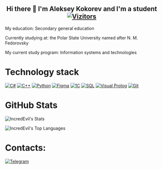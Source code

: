 <div align="center">
  
## Hi there 👋 I'm Aleksey Kokorev and I'm a student [![Vizitors](https://u8views.com/api/v1/github/profiles/184508769/views/day-week-month-total-count.svg)](https://u8views.com/github/IncredEvil)

</div>

My education: Secondary general education

Currently studying at: the Polar State University named after N. M. Fedorovsky

My current study program: Information systems and technologies

# Technology stack

[![C#](https://img.shields.io/badge/c%23-%23003A6D.svg?style=for-the-badge&logo=c-sharp&logoColor=white)](https://learn.microsoft.com/ru-ru/dotnet/csharp/)
[![C++](https://img.shields.io/badge/c%2B%2B-%2300599C.svg?style=for-the-badge&logo=c%2B%2B&logoColor=white)](https://learn.microsoft.com/ru-ru/cpp/cpp/?view=msvc-170)
[![Python](https://img.shields.io/badge/Python-yellow?style=for-the-badge&logo=python&logoColor=white)](https://www.python.org/)
[![Figma](https://img.shields.io/badge/Figma-FFFFFF.svg?style=for-the-badge&logo=figma&logoColor=000000&color=FFFFFF&labelColor=FFFFFF)](https://www.figma.com/)
[![1C](https://img.shields.io/badge/1C:Enterprise-red?style=for-the-badge&logoColor=white)](https://1c.ru/)
[![SQL](https://img.shields.io/badge/SQL-blue?style=for-the-badge&logo=postgresql&logoColor=white)](https://www.postgresql.org/)
[![Visual Prolog](https://img.shields.io/badge/Visual_Prolog-%2396005F.svg?style=for-the-badge&logo=visual-studio&logoColor=white)](https://www.visual-prolog.com/)
[![Git](https://img.shields.io/badge/Git-orange?style=for-the-badge&logo=git&logoColor=white)](https://git-scm.com/)

# GitHub Stats

![IncredEvil's Stats](https://github-readme-stats.vercel.app/api?username=IncredEvil&theme=tokyonight&show_icons=true&hide_border=false&count_private=true)

![IncredEvil's Top Languages](https://github-readme-stats.vercel.app/api/top-langs/?username=IncredEvil&theme=tokyonight&show_icons=true&hide_border=false&layout=compact)

# Contacts:

[![Telegram](https://img.shields.io/badge/Telegram-%231DA1F2.svg?style=for-the-badge&logo=telegram&logoColor=white&color=1DA1F2&labelColor=1DA1F2)](https://t.me/lesha999333)

<!--
**IncredEvil/IncredEvil** is a ✨ _special_ ✨ repository because its `README.md` (this file) appears on your GitHub profile.

Here are some ideas to get you started:

- 🔭 I’m currently working on ...
- 🌱 I’m currently learning ...	
- 👯 I’m looking to collaborate on ...
- 🤔 I’m looking for help with ...
- 💬 Ask me about ...
- 📫 How to reach me: ...
- 😄 Pronouns: ...
- ⚡ Fun fact: ...
-->
